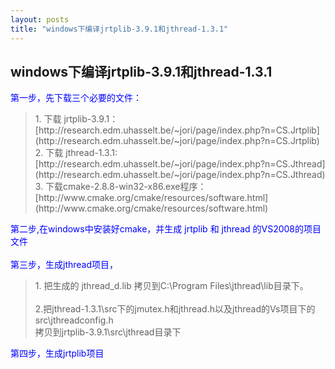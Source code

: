 ```yaml
---
layout: posts
title: "windows下编译jrtplib-3.9.1和jthread-1.3.1"
---
```


## windows下编译jrtplib-3.9.1和jthread-1.3.1
<font color="blue">第一步，先下载三个必要的文件：</font>
<blockquote>
1. 下载 jrtplib-3.9.1：<br>[http://research.edm.uhasselt.be/~jori/page/index.php?n=CS.Jrtplib](http://research.edm.uhasselt.be/~jori/page/index.php?n=CS.Jrtplib)<br>
2. 下载 jthread-1.3.1:<br>[http://research.edm.uhasselt.be/~jori/page/index.php?n=CS.Jthread](http://research.edm.uhasselt.be/~jori/page/index.php?n=CS.Jthread)<br>
3. 下载cmake-2.8.8-win32-x86.exe程序：<br>[http://www.cmake.org/cmake/resources/software.html](http://www.cmake.org/cmake/resources/software.html)
</blockquote>
<font color="blue">
第二步,在windows中安装好cmake，并生成 jrtplib 和 jthread 的VS2008的项目文件</font><br><br>
<font color="blue">
第三步，生成jthread项目，</font><br>
<blockquote>
1. 把生成的 jthread_d.lib 拷贝到C:\Program Files\jthread\lib目录下。<br><br>
2.把jthread-1.3.1\src下的jmutex.h和jthread.h以及jthread的Vs项目下的src\jthreadconfig.h<br>
拷贝到jrtplib-3.9.1\src\jthread目录下
</blockquote>
<font color="blue">
第四步，生成jrtplib项目</font>